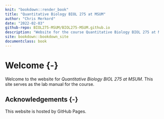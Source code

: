 ```yaml
--- 
knit: "bookdown::render_book"
title: "Quantitative Biology BIOL 275 at MSUM"
author: "Chris Merkord"
date: "2022-02-03"
github-repo: BIOL275-MSUM/BIOL275-MSUM.github.io
description: "Website for the course Quantitative Biology BIOL 275 at MSUM."
site: bookdown::bookdown_site
documentclass: book
---
```


# Welcome {-}

Welcome to the website for *Quantitative Biology BIOL 275 at MSUM*. This site serves as the lab manual for the course.

## Acknowledgements {-}

This website is hosted by GitHub Pages.
